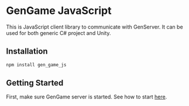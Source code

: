 # GenGame JavaScript

This is JavaScript client library to communicate with GenServer. It can be used for both generic C# project and Unity.

## Installation

```bash
npm install gen_game_js
```

## Getting Started

First, make sure GenGame server is started. See how to start [here](https://github.com/f4th4n/gen_game#getting-started).

